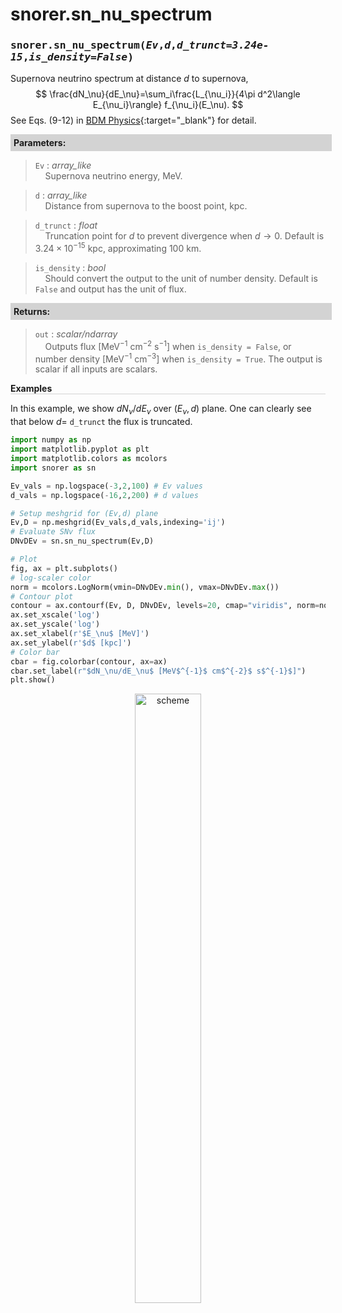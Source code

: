 <script>
window.MathJax = {
  tex: {
    tags: "ams"  // Auto-numbering, AMS based
  }
};
</script>

<style>
.mono {
    font-family: monospace;
}
</style>


# snorer.sn_nu_spectrum


###  <span class="mono">snorer.sn_nu_spectrum(*Ev*,*d*,*d_trunct=3.24e-15*,*is_density=False*)</span>

Supernova neutrino spectrum at distance $d$ to supernova,
$$
\frac{dN_\nu}{dE_\nu}=\sum_i\frac{L_{\nu_i}}{4\pi d^2\langle E_{\nu_i}\rangle} f_{\nu_i}(E_\nu).
$$
See Eqs. (9-12) in [BDM Physics](../../manual/overview.md#snnu-spectrum){:target="_blank"} for detail.
**<div style="background-color: lightgrey; padding: 5px; width: 100%;">Parameters:</div>**

> `Ev` : *array_like* <br>&nbsp;&nbsp;&nbsp;&nbsp;Supernova neutrino energy, MeV.

> `d` : *array_like* <br>&nbsp;&nbsp;&nbsp;&nbsp;Distance from supernova to the boost point, kpc.

> `d_trunct` : *float* <br>&nbsp;&nbsp;&nbsp;&nbsp;Truncation point for $d$ to prevent divergence when $d \to 0$. Default is $3.24\times 10^{-15}$ kpc, approximating 100 km.

> `is_density` : *bool* <br>&nbsp;&nbsp;&nbsp;&nbsp;Should convert the output to the unit of number density. Default is `False` and output has the unit of flux.


**<div style="background-color: lightgrey; padding: 5px; width: 100%;">Returns:</div>**

> `out` : *scalar/ndarray* <br>&nbsp;&nbsp;&nbsp;&nbsp;Outputs flux [MeV<sup>−1</sup> cm<sup>−2</sup> s<sup>−1</sup>] when `is_density = False`, or number density [MeV<sup>−1</sup> cm<sup>−3</sup>] when `is_density = True`. The output is scalar if all inputs are scalars.

**<div style="border-bottom: 1px solid lightgray; width: 100%;">Examples</div>**

In this example, we show $dN_\nu/dE_\nu$ over $(E_\nu,d)$ plane. One can clearly see
that below $d=$ `d_trunct` the flux is truncated.

```python
import numpy as np
import matplotlib.pyplot as plt
import matplotlib.colors as mcolors
import snorer as sn

Ev_vals = np.logspace(-3,2,100) # Ev values
d_vals = np.logspace(-16,2,200) # d values

# Setup meshgrid for (Ev,d) plane
Ev,D = np.meshgrid(Ev_vals,d_vals,indexing='ij')
# Evaluate SNv flux
DNvDEv = sn.sn_nu_spectrum(Ev,D)

# Plot
fig, ax = plt.subplots()
# log-scaler color
norm = mcolors.LogNorm(vmin=DNvDEv.min(), vmax=DNvDEv.max())
# Contour plot
contour = ax.contourf(Ev, D, DNvDEv, levels=20, cmap="viridis", norm=norm)
ax.set_xscale('log')
ax.set_yscale('log')
ax.set_xlabel(r'$E_\nu$ [MeV]')
ax.set_ylabel(r'$d$ [kpc]')
# Color bar
cbar = fig.colorbar(contour, ax=ax)
cbar.set_label(r"$dN_\nu/dE_\nu$ [MeV$^{-1}$ cm$^{-2}$ s$^{-1}$]")
plt.show()
```
<figure id="gx">
<center><img src="../../../figs/dNvdEv.svg" alt="scheme" style="width: 50%;">
</figure>
